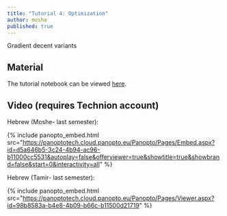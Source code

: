 ```yaml
---
title: "Tutorial 4: Optimization"
author: moshe
published: true
---
```


Gradient decent variants

## Material

The tutorial notebook can be viewed [here](https://nbviewer.org/github/vistalab-technion/cs236781-tutorials/blob/master/t04%20-%20optimization/tutorial4-Optimization.ipynb?flush_cache=true).

## Video (requires Technion account)

Hebrew (Moshe- last semester):

{% include panopto_embed.html src="https://panoptotech.cloud.panopto.eu/Panopto/Pages/Embed.aspx?id=d5a646b5-3c24-4b94-ac96-b11000cc5531&autoplay=false&offerviewer=true&showtitle=true&showbrand=false&start=0&interactivity=all" %}

Hebrew (Tamir- last semester):

{% include panopto_embed.html src="https://panoptotech.cloud.panopto.eu/Panopto/Pages/Viewer.aspx?id=98b8583a-b4e8-4b09-b66c-b11500d21719" %}





